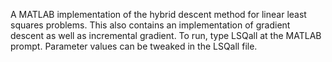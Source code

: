A MATLAB implementation of the hybrid descent method for linear least squares problems.  This also contains an implementation of gradient descent as well as incremental gradient.  To run, type LSQall at the MATLAB prompt.  Parameter values can be tweaked in the LSQall file.